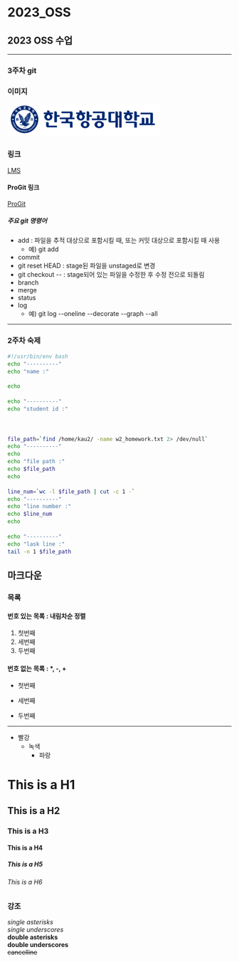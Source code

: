 # 2023_OSS
## 2023 OSS 수업 

* * *
### 3주차 git

### 이미지
![kau](../img/kau.png)


### 링크   
[LMS](https://lms.kau.ac.kr)

#### ProGit 링크
[ProGit](https://git-scm.com/book/ko/v2)


##### 주요 git 명령어
* add : 파일을 추적 대상으로 포함시킬 때, 또는 커밋 대상으로 포함시킬 때 사용
    * 예) git add <file name>
* commit
* git reset HEAD <file> : stage된 파일을 unstaged로 변경
* git checkout -- <file> : stage되어 있는 파일을 수정한 후 수정 전으로 되돌림 
* branch
* merge
* status
* log
    * 예) git log --oneline --decorate --graph --all

* * *
### 2주차 숙제

```bash
#!/usr/bin/env bash
echo "----------"
echo "name :"

echo

echo "----------"
echo "student id :"



file_path=`find /home/kau2/ -name w2_homework.txt 2> /dev/null`
echo "----------"
echo
echo "file path :"
echo $file_path
echo

line_num=`wc -l $file_path | cut -c 1 -`
echo "----------"
echo "line number :"
echo $line_num
echo

echo "----------"
echo "lask line :"
tail -n 1 $file_path
```

## 마크다운
### 목록
#### 번호 있는 목록 : 내림차순 정렬
1. 첫번째
3. 세번째
2. 두번째

#### 번호 없는 목록 : *, -, +
* 첫번째
- 세번째
+ 두번째
-----
* 빨강
  * 녹색
    * 파랑

# This is a H1
## This is a H2
### This is a H3
#### This is a H4
##### This is a H5
###### This is a H6

### 강조
*single asterisks*    
_single underscores_    
**double asterisks**    
__double underscores__    
~~cancelline~~
